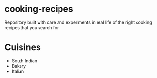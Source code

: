 # cooking-recipes
Repository built with care and experiments in real life of the right cooking recipes that you search for.
# Cuisines
* South Indian
* Bakery
* Italian
